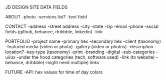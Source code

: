 JD DESIGN SITE DATA FIELDS

ABOUT
    -photo
    -services list?
    -text field

CONTACT
    -address
        -street address
        -city
        -state
        -zip
    -email
    -phone
    -social fields (github, behance, dribbble, linkedin)
        -link

PORTFOLIO
    -project name
    -primary hex
    -secondary hex
    -client (taxonomy)
    -featured media (video or photo)
    -gallery (video or photos)
    -description
    -location?
    -key-type (taxonomy)
        -print
        -branding
        -digital
    -sub-categories
        -ui/ux
    -under the hood categories (tech, software used)
    -link (to website)
    -behance, dribbble(-might need multiple) links

FUTURE
    -API: hex values for time of day colors

    
